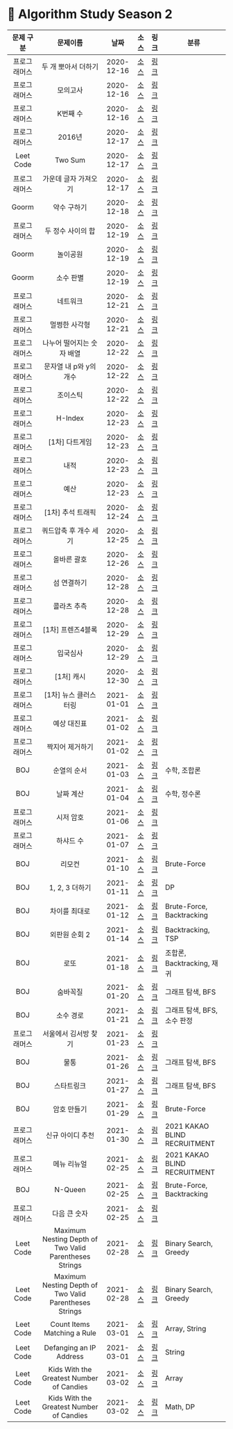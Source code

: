 # 📌 Algorithm Study Season 2

|  문제 구분   |         문제이름          |    날짜    |                                  소스                                  |                               링크                               | 분류         |
| :----------: | :-----------------------: | :--------: | :--------------------------------------------------------------------: | :--------------------------------------------------------------: | ------------ |
| 프로그래머스 |    두 개 뽀아서 더하기    | 2020-12-16 | [소스](../../SwiftAlgorithm/SwiftAlgorithm/Programmers/PG-68644.swift) | [링크](https://programmers.co.kr/learn/courses/30/lessons/68644) |
| 프로그래머스 |         모의고사          | 2020-12-16 | [소스](../../SwiftAlgorithm/SwiftAlgorithm/Programmers/PG-42840.swift) | [링크](https://programmers.co.kr/learn/courses/30/lessons/42840) |
| 프로그래머스 |         K번째 수          | 2020-12-16 | [소스](../../SwiftAlgorithm/SwiftAlgorithm/Programmers/PG-42748.swift) | [링크](https://programmers.co.kr/learn/courses/30/lessons/42748) |
| 프로그래머스 |          2016년           | 2020-12-17 | [소스](../../SwiftAlgorithm/SwiftAlgorithm/Programmers/PG-12901.swift) | [링크](https://programmers.co.kr/learn/courses/30/lessons/12901) |
|  Leet Code   |          Two Sum          | 2020-12-17 |     [소스](../../SwiftAlgorithm/SwiftAlgorithm/Leet/Two-Sum.swift)     | [링크](https://programmers.co.kr/learn/courses/30/lessons/12901) |
| 프로그래머스 |   가운데 글자 가져오기    | 2020-12-17 | [소스](../../SwiftAlgorithm/SwiftAlgorithm/Programmers/PG-12903.swift) | [링크](https://programmers.co.kr/learn/courses/30/lessons/12903) |
|    Goorm     |        약수 구하기        | 2020-12-18 |   [소스](../../SwiftAlgorithm/SwiftAlgorithm/Goorm/약수구하기.swift)   |   [링크](https://level.goorm.io/exam/43255/약수-구하기/quiz/1)   |
| 프로그래머스 |     두 정수 사이의 합     | 2020-12-19 | [소스](../../SwiftAlgorithm/SwiftAlgorithm/Programmers/PG-12912.swift) | [링크](https://programmers.co.kr/learn/courses/30/lessons/12912) |
|    Goorm     |         놀이공원          | 2020-12-19 |    [소스](../../SwiftAlgorithm/SwiftAlgorithm/Goorm/놀이공원.swift)    |    [링크](https://level.goorm.io/exam/88520/놀이공원/quiz/1)     |
|    Goorm     |         소수 판별         | 2020-12-19 |    [소스](../../SwiftAlgorithm/SwiftAlgorithm/Goorm/소수판별.swift)    |    [링크](https://level.goorm.io/exam/43238/소수-판별/quiz/1)    |
| 프로그래머스 |         네트워크          | 2020-12-21 | [소스](../../SwiftAlgorithm/SwiftAlgorithm/Programmers/PG-43162.swift) | [링크](https://programmers.co.kr/learn/courses/30/lessons/43162) |
| 프로그래머스 |       멀쩡한 사각형       | 2020-12-21 | [소스](../../SwiftAlgorithm/SwiftAlgorithm/Programmers/PG-62048.swift) | [링크](https://programmers.co.kr/learn/courses/30/lessons/62048) |
| 프로그래머스 | 나누어 떨어지는 숫자 배열 | 2020-12-22 | [소스](../../SwiftAlgorithm/SwiftAlgorithm/Programmers/PG-12910.swift) | [링크](https://programmers.co.kr/learn/courses/30/lessons/12910) |
| 프로그래머스 |  문자열 내 p와 y의 개수   | 2020-12-22 | [소스](../../SwiftAlgorithm/SwiftAlgorithm/Programmers/PG-12916.swift) | [링크](https://programmers.co.kr/learn/courses/30/lessons/12916) |
| 프로그래머스 |         조이스틱          | 2020-12-22 | [소스](../../SwiftAlgorithm/SwiftAlgorithm/Programmers/PG-42860.swift) | [링크](https://programmers.co.kr/learn/courses/30/lessons/42860) |
| 프로그래머스 |          H-Index          | 2020-12-23 | [소스](../../SwiftAlgorithm/SwiftAlgorithm/Programmers/PG-42747.swift) | [링크](https://programmers.co.kr/learn/courses/30/lessons/42747) |
| 프로그래머스 |      [1차] 다트게임       | 2020-12-23 | [소스](../../SwiftAlgorithm/SwiftAlgorithm/Programmers/PG-17682.swift) | [링크](https://programmers.co.kr/learn/courses/30/lessons/17682) |
| 프로그래머스 |           내적            | 2020-12-23 | [소스](../../SwiftAlgorithm/SwiftAlgorithm/Programmers/PG-70128.swift) | [링크](https://programmers.co.kr/learn/courses/30/lessons/70128) |
| 프로그래머스 |           예산            | 2020-12-23 | [소스](../../SwiftAlgorithm/SwiftAlgorithm/Programmers/PG-12982.swift) | [링크](https://programmers.co.kr/learn/courses/30/lessons/12982) |
| 프로그래머스 |     [1차] 추석 트래픽     | 2020-12-24 | [소스](../../SwiftAlgorithm/SwiftAlgorithm/Programmers/PG-17676.swift) | [링크](https://programmers.co.kr/learn/courses/30/lessons/17676) |
| 프로그래머스 |   쿼드압축 후 개수 세기   | 2020-12-25 | [소스](../../SwiftAlgorithm/SwiftAlgorithm/Programmers/PG-68936.swift) | [링크](https://programmers.co.kr/learn/courses/30/lessons/68936) |
| 프로그래머스 |        올바른 괄호        | 2020-12-26 | [소스](../../SwiftAlgorithm/SwiftAlgorithm/Programmers/PG-12909.swift) | [링크](https://programmers.co.kr/learn/courses/30/lessons/12909) |
| 프로그래머스 |        섬 연결하기        | 2020-12-28 | [소스](../../SwiftAlgorithm/SwiftAlgorithm/Programmers/PG-42861.swift) | [링크](https://programmers.co.kr/learn/courses/30/lessons/42861) |
| 프로그래머스 |        콜라츠 추측        | 2020-12-28 | [소스](../../SwiftAlgorithm/SwiftAlgorithm/Programmers/PG-12943.swift) | [링크](https://programmers.co.kr/learn/courses/30/lessons/12943) |
| 프로그래머스 |     [1차] 프렌즈4블록     | 2020-12-29 | [소스](../../SwiftAlgorithm/SwiftAlgorithm/Programmers/PG-17679.swift) | [링크](https://programmers.co.kr/learn/courses/30/lessons/17679) |
| 프로그래머스 |         입국심사          | 2020-12-29 | [소스](../../SwiftAlgorithm/SwiftAlgorithm/Programmers/PG-43238.swift) | [링크](https://programmers.co.kr/learn/courses/30/lessons/43238) |
| 프로그래머스 |        [1처] 캐시         | 2020-12-30 | [소스](../../SwiftAlgorithm/SwiftAlgorithm/Programmers/PG-17680.swift) | [링크](https://programmers.co.kr/learn/courses/30/lessons/17680) |
| 프로그래머스 |   [1차] 뉴스 클러스터링   | 2021-01-01 | [소스](../../SwiftAlgorithm/SwiftAlgorithm/Programmers/PG-17677.swift) | [링크](https://programmers.co.kr/learn/courses/30/lessons/17677) |
| 프로그래머스 |        예상 대진표        | 2021-01-02 | [소스](../../SwiftAlgorithm/SwiftAlgorithm/Programmers/PG-12985.swift) | [링크](https://programmers.co.kr/learn/courses/30/lessons/12985) |
| 프로그래머스 |      짝지어 제거하기      | 2021-01-02 | [소스](../../SwiftAlgorithm/SwiftAlgorithm/Programmers/PG-12973.swift) | [링크](https://programmers.co.kr/learn/courses/30/lessons/12973) |
|     BOJ      |        순열의 순서        | 2021-01-03 |     [소스](../../SwiftAlgorithm/SwiftAlgorithm/BOJ/BOJ-1722.swift)     |           [링크](https://www.acmicpc.net/problem/1722)           | 수학, 조합론 |
|     BOJ      |         날짜 계산         | 2021-01-04 |     [소스](../../SwiftAlgorithm/SwiftAlgorithm/BOJ/BOJ-1476.swift)     |           [링크](https://www.acmicpc.net/problem/1476)           | 수학, 정수론 |
| 프로그래머스 |      시저 암호      | 2021-01-06 | [소스](../../SwiftAlgorithm/SwiftAlgorithm/Programmers/PG-12926.swift) | [링크](https://programmers.co.kr/learn/courses/30/lessons/12926) 
| 프로그래머스 |      하샤드 수      | 2021-01-07 | [소스](../../SwiftAlgorithm/SwiftAlgorithm/Programmers/PG-12947.swift) | [링크](https://programmers.co.kr/learn/courses/30/lessons/12947) |
|     BOJ      |         리모컨         | 2021-01-10 |     [소스](../../SwiftAlgorithm/SwiftAlgorithm/BOJ/BOJ-1107.swift)     |           [링크](https://www.acmicpc.net/problem/1107)           | Brute-Force |
|     BOJ      |         1, 2, 3 더하기         | 2021-01-11 |     [소스](../../SwiftAlgorithm/SwiftAlgorithm/BOJ/BOJ-9095.swift)     |           [링크](https://www.acmicpc.net/problem/9095)           | DP |
|     BOJ      |         차이를 최대로         | 2021-01-12 |     [소스](../../SwiftAlgorithm/SwiftAlgorithm/BOJ/BOJ-10819.swift)     |           [링크](https://www.acmicpc.net/problem/10819)           | Brute-Force, Backtracking |
|     BOJ      |         외판원 순회 2         | 2021-01-14 |     [소스](../../SwiftAlgorithm/SwiftAlgorithm/BOJ/BOJ-10971.swift)     |           [링크](https://www.acmicpc.net/problem/10971)           | Backtracking, TSP |
|     BOJ      |         로또         | 2021-01-18 |     [소스](../../SwiftAlgorithm/SwiftAlgorithm/BOJ/BOJ-6603.swift)     |           [링크](https://www.acmicpc.net/problem/6603)           | 조합론, Backtracking, 재귀 |
|     BOJ      |         숨바꼭질         | 2021-01-20 |     [소스](../../SwiftAlgorithm/SwiftAlgorithm/BOJ/BOJ-1697.swift)     |           [링크](https://www.acmicpc.net/problem/1697)           | 그래프 탐색, BFS |
|     BOJ      |         소수 경로         | 2021-01-21 |     [소스](../../SwiftAlgorithm/SwiftAlgorithm/BOJ/BOJ-1963.swift)     |           [링크](https://www.acmicpc.net/problem/1963)           | 그래프 탐색, BFS,소수 판정 |
| 프로그래머스 |      서울에서 김서방 찾기      | 2021-01-23 | [소스](../../SwiftAlgorithm/SwiftAlgorithm/Programmers/PG-12919.swift) | [링크](https://programmers.co.kr/learn/courses/30/lessons/12919) |
|     BOJ      |         물통         | 2021-01-26 |     [소스](../../SwiftAlgorithm/SwiftAlgorithm/BOJ/BOJ-2251.swift)     |           [링크](https://www.acmicpc.net/problem/2251)           | 그래프 탐색, BFS |
|     BOJ      |         스타트링크         | 2021-01-27 |     [소스](../../SwiftAlgorithm/SwiftAlgorithm/BOJ/BOJ-5014.swift)     |           [링크](https://www.acmicpc.net/problem/5014)           | 그래프 탐색, BFS |
|     BOJ      |         암호 만들기         | 2021-01-29 |     [소스](../../SwiftAlgorithm/SwiftAlgorithm/BOJ/BOJ-1759.swift)     |           [링크](https://www.acmicpc.net/problem/1759)           | Brute-Force |
| 프로그래머스 |        신규 아이디 추천        | 2021-01-30 | [소스](../../SwiftAlgorithm/SwiftAlgorithm/Programmers/PG-72410.swift) | [링크](https://programmers.co.kr/learn/courses/30/lessons/72410) | 2021 KAKAO BLIND RECRUITMENT|
| 프로그래머스 |        메뉴 리뉴얼        | 2021-02-25 | [소스](../../SwiftAlgorithm/SwiftAlgorithm/Programmers/PG-72411.swift) | [링크](https://programmers.co.kr/learn/courses/30/lessons/72411) | 2021 KAKAO BLIND RECRUITMENT|
|     BOJ      |         N-Queen         | 2021-02-25 |     [소스](../../SwiftAlgorithm/SwiftAlgorithm/BOJ/BOJ-9663.swift)     |           [링크](https://www.acmicpc.net/problem/9663)           | Brute-Force, Backtracking |
| 프로그래머스 |        다음 큰 숫자        | 2021-02-25 | [소스](../../SwiftAlgorithm/SwiftAlgorithm/Programmers/PG-12911.swift) | [링크](https://programmers.co.kr/learn/courses/30/lessons/12911) | |
| Leet Code |        Maximum Nesting Depth of Two Valid Parentheses Strings        | 2021-02-28 | [소스](../../SwiftAlgorithm/SwiftAlgorithm/Leet/LEET-1111.swift) | [링크](https://leetcode.com/problems/maximum-nesting-depth-of-two-valid-parentheses-strings/) | Binary Search, Greedy |
| Leet Code |        Maximum Nesting Depth of Two Valid Parentheses Strings        | 2021-02-28 | [소스](../../SwiftAlgorithm/SwiftAlgorithm/Leet/LEET-1111.swift) | [링크](https://leetcode.com/problems/maximum-nesting-depth-of-two-valid-parentheses-strings/) | Binary Search, Greedy |
| Leet Code |        Count Items Matching a Rule    | 2021-03-01 | [소스](../../SwiftAlgorithm/SwiftAlgorithm/Leet/LEET-1773.swift) | [링크](https://leetcode.com/problems/count-items-matching-a-rule/) | Array, String |
| Leet Code |        Defanging an IP Address    | 2021-03-01 | [소스](../../SwiftAlgorithm/SwiftAlgorithm/Leet/LEET-1108.swift) | [링크](https://leetcode.com/problems/defanging-an-ip-address/) | String |
| Leet Code |        Kids With the Greatest Number of Candies    | 2021-03-02 | [소스](../../SwiftAlgorithm/SwiftAlgorithm/Leet/LEET-1431.swift) | [링크](https://leetcode.com/problems/kids-with-the-greatest-number-of-candies/) | Array |
| Leet Code |        Kids With the Greatest Number of Candies    | 2021-03-02 | [소스](../../SwiftAlgorithm/SwiftAlgorithm/Leet/LEET-1025.swift) | [링크](https://leetcode.com/problems/divisor-game/) | Math, DP |